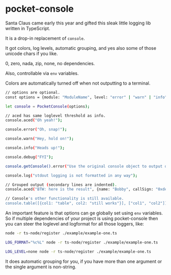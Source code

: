 # pocket-console

Santa Claus came early this year and gifted this sleak little logging lib written in TypeScript.  

It is a drop-in replacement of `console`.  

It got colors, log levels, automatic grouping, and yes also some of those unicode chars if you like.  

0, zero, nada, zip, none, no dependencies.  

Also, controllable via `env` variables.  

Colors are automatically turned off when not outputting to a terminal.  


```sh
// options are optional.
const options = {module: "ModuleName", level: "error" | "warn" | "info" | "debug", format: "%c%M%t %m %l"};

let console = PocketConsole(options);

// aced has same loglevel threshold as info.
console.aced("Oh yeah!");

console.error("Oh, snap!");

console.warn("Hey, hold on!");

console.info("Heads up!");

console.debug("FYI");

console.getConsole().error("Use the original console object to output directly to stderr");

console.log("stdout logging is not formatted in any way");

// Grouped output (secondary lines are indented).
console.aced("BTW: here is the result", {name: "Bobby", callSign: "0xdeadbeef"});

// Console's other functionality is still available.
console.table([{col1: "table", col2: "still works"}], ["col1", "col2"]);
```

An important feature is that options can ge globally set using `env` variables. So if multiple dependencies of your project is using pocket-console then you can steer the loglevel and logformat for all those loggers, like:  
```sh
node -r ts-node/register ./example/example-one.ts

LOG_FORMAT="%c%L" node -r ts-node/register ./example/example-one.ts

LOG_LEVEL=none node -r ts-node/register ./example/example-one.ts
```

It does automatic grouping for you, if you have more than one argument or the single argument is non-string.
